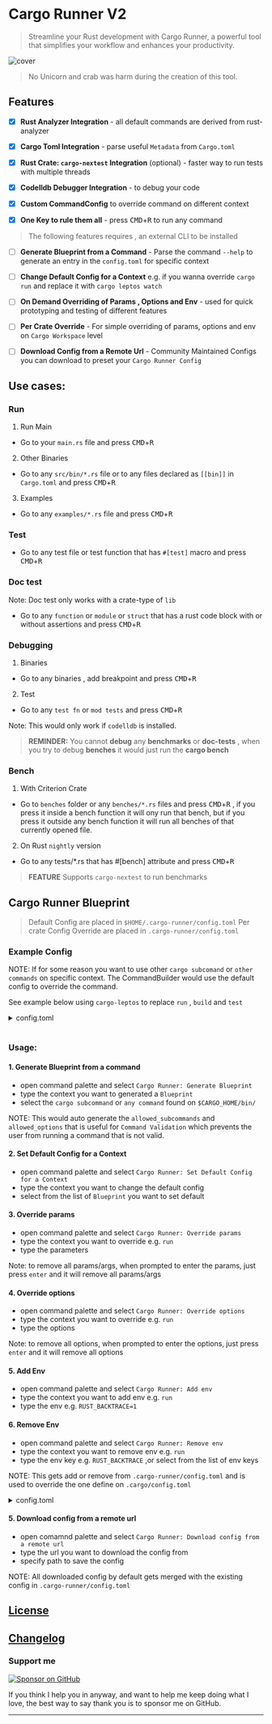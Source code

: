# Cargo Runner V2

> Streamline your Rust development with Cargo Runner, a powerful tool that simplifies your workflow and enhances your productivity.


![cover](images/icon.jpg)

> No Unicorn and crab was harm during the creation of this tool.




## Features

- [x] **Rust Analyzer Integration** - all default commands are derived from rust-analyzer

- [x] **Cargo Toml Integration** - parse useful `Metadata`  from `Cargo.toml`

- [x] **Rust Crate: `cargo-nextest` Integration** (optional) - faster way to run tests with multiple threads

- [x] **Codelldb Debugger Integration** - to debug your code

- [x] **Custom CommandConfig** to override command on different context

- [x] **One Key to rule them all** - press <kbd>CMD</kbd>+<kbd>R</kbd> to run any command

> The following features requires , an external CLI to be installed

- [ ] **Generate Blueprint from a Command** - Parse the command `--help` to generate an entry in the `config.toml` for specific context

- [ ] **Change Default Config for a Context** e.g. if you wanna override `cargo run` and replace it with `cargo leptos watch`

- [ ] **On Demand Overriding of Params , Options and Env** - used for quick prototyping and testing of different features 

- [ ] **Per Crate Override** - For simple overriding of params, options and env on `Cargo Workspace` level

- [ ] **Download Config from a Remote Url** - Community Maintained Configs you can download to preset your `Cargo Runner Config`



## Use cases:


### Run 
1. Run Main
- Go to your `main.rs` file and press <kbd>CMD</kbd>+<kbd>R</kbd>

2. Other Binaries
- Go to any `src/bin/*.rs` file or to any files declared as `[[bin]]` in `Cargo.toml` and press <kbd>CMD</kbd>+<kbd>R</kbd>

3. Examples
- Go to any `examples/*.rs` file and press <kbd>CMD</kbd>+<kbd>R</kbd>



### Test
- Go to any test file or test function that has `#[test]` macro and press <kbd>CMD</kbd>+<kbd>R</kbd>


### Doc test
Note:  Doc test only works with a crate-type of `lib`
- Go to any `function` or `module` or `struct` that has a rust code block with or without assertions and press <kbd>CMD</kbd>+<kbd>R</kbd>


### Debugging

1. Binaries 
- Go to any binaries , add breakpoint and press <kbd>CMD</kbd>+<kbd>R</kbd>

2. Test
- Go to any `test fn` or `mod tests`  and press <kbd>CMD</kbd>+<kbd>R</kbd>

Note: This would only work if `codelldb` is installed.

> **REMINDER:** You cannot **debug** any **benchmarks** or **doc-tests** , when you try to debug **benches** it would just run the **cargo bench**

### Bench

1. With Criterion Crate
- Go to `benches` folder or any `benches/*.rs` files and press <kbd>CMD</kbd>+<kbd>R</kbd> , if you press it inside a bench function it will ony run that bench, but if you press it outside any bench function it will run all benches of that currently opened file.

2. On Rust `nightly` version

- Go to any tests/*.rs that has #[bench] attribute and press <kbd>CMD</kbd>+<kbd>R</kbd> 


> **FEATURE** Supports `cargo-nextest` to run benchmarks



## Cargo Runner Blueprint

> Default Config are placed in `$HOME/.cargo-runner/config.toml`
> Per crate Config Override are placed in `.cargo-runner/config.toml`

### Example Config

NOTE: If for some reason you want to use other `cargo subcomand` or `other commands` on specific context. The CommandBuilder would use the default config to override the command.

See example below using `cargo-leptos` to replace `run` , `build` and `test`

<details>
<summary>config.toml</summary>

```toml
[test]
default = "leptos"

[[test.config]]
name = "default"
command_type = "cargo"
command = "cargo"
sub_command = "test"
allowed_subcommands = []

[test.config.env]

[[test.config]]
name = "leptos"
command_type = "subcommand"
command = "leptos"
sub_command = "test"
allowed_subcommands = []

[test.config.env]

[bench]
default = "default"

[[bench.config]]
name = "default"
command_type = "cargo"
command = "cargo"
sub_command = "bench"
allowed_subcommands = []

[bench.config.env]

[run]
default = "leptos"

[[run.config]]
name = "default"
command_type = "cargo"
command = "cargo"
sub_command = "run"
allowed_subcommands = []

[run.config.env]

[[run.config]]
name = "leptos"
command_type = "subcommand"
command = "leptos"
sub_command = "watch"
allowed_subcommands = []

[run.config.env]

[build]
default = "leptos"

[[build.config]]
name = "default"
command_type = "cargo"
command = "cargo"
sub_command = "build"
allowed_subcommands = []

[build.config.env]

[[build.config]]
name = "leptos"
command_type = "subcommand"
command = "leptos"
sub_command = "build"
allowed_subcommands = []

[build.config.env]
```

</details>

</br>



### Usage:

#### 1. Generate Blueprint from a command
- open command palette and select `Cargo Runner: Generate Blueprint`
- type the context you want to generated a `Blueprint`
- select the `cargo subcommand` or `any command` found on `$CARGO_HOME/bin/`

NOTE: This would auto generate the `allowed_subcommands` and `allowed_options` that is useful for `Command Validation` which prevents the user from running a command that is not valid.

#### 2. Set Default Config for a Context
- open command palette and select `Cargo Runner: Set Default Config for a Context`
- type the context you want to change the default config
- select from the list of `Blueprint` you want to set default

#### 3. Override params
- open command palette and select `Cargo Runner: Override params`
- type the context you want to override e.g. `run`
- type the parameters

Note: to remove all params/args, when prompted to enter the params, just press `enter` and it will remove all params/args

#### 4. Override options
- open command palette and select `Cargo Runner: Override options`
- type the context you want to override e.g. `run`
- type the options

Note: to remove all options, when prompted to enter the options, just press `enter` and it will remove all options

#### 5. Add Env
- open command palette and select `Cargo Runner: Add env`
- type the context you want to add env e.g. `run`
- type the env e.g. `RUST_BACKTRACE=1`

#### 6. Remove Env
- open command palette and select `Cargo Runner: Remove env`
- type the context you want to remove env e.g. `run`
- type the env key e.g. `RUST_BACKTRACE` ,or select from the list of env keys

NOTE: This gets add or remove from `.cargo-runner/config.toml` and is used to override the one define on `.cargo/config.toml`

<details>
<summary>config.toml</summary>

```toml
[env]
RUST_BACKTRACE = "1"
```

</details>

#### 5. Download config from a remote url
- open comamnd palette and select `Cargo Runner: Download config from a remote url`
- type the url you want to download the config from
- specify path to save the config

NOTE: All downloaded config by default gets merged with the existing config in `.cargo-runner/config.toml`



## [License](./LICENSE)

## [Changelog](./CHANGELOG.md)

### Support me

[![Sponsor on GitHub](https://img.shields.io/badge/Sponsor-💖-pink)](https://github.com/sponsors/codeitlikemiley)

If you think I help you in anyway, and want to help me keep doing what I love, the best way to say thank you is to sponsor me on GitHub.

 

---
